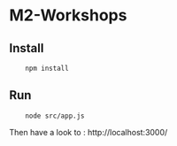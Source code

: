# M2-Workshops
## Install
```
    npm install
```

## Run
```
    node src/app.js
```

Then have a look to :  http://localhost:3000/
